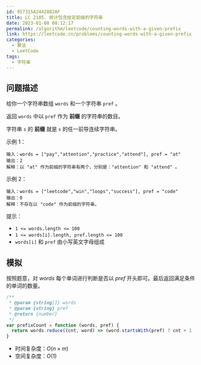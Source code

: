 ```yaml
---
id: 957315A2442882AF
title: LC 2185. 统计包含给定前缀的字符串
date: 2023-01-08 08:12:17
permalink: /algorithm/leetcode/counting-words-with-a-given-prefix
link: https://leetcode.cn/problems/counting-words-with-a-given-prefix
categories:
  - 算法
  - LeetCode
tags:
  - 字符串
---
```


<Level :type='2'/>

## 问题描述

给你一个字符串数组 `words` 和一个字符串 `pref` 。

返回 `words` 中以 `pref` 作为 **前缀** 的字符串的数目。

字符串 `s` 的 **前缀** 就是 `s` 的任一前导连续字符串。

示例 1：

```text
输入：words = ["pay","attention","practice","attend"], pref = "at"
输出：2
解释：以 "at" 作为前缀的字符串有两个，分别是："attention" 和 "attend" 。
```

示例 2：

```text
输入：words = ["leetcode","win","loops","success"], pref = "code"
输出：0
解释：不存在以 "code" 作为前缀的字符串。
```

提示：

- `1 <= words.length <= 100`
- `1 <= words[i].length, pref.length <= 100`
- `words[i]` 和 `pref` 由小写英文字母组成

## 模拟

按照题意，对 $words$ 每个单词进行判断是否以 $pref$ 开头即可。最后返回满足条件的单词的数量。

```javascript
/**
 * @param {string[]} words
 * @param {string} pref
 * @return {number}
 */
var prefixCount = function (words, pref) {
  return words.reduce((cnt, word) => (word.startsWith(pref) ? cnt + 1 : cnt), 0)
}
```

- 时间复杂度：$O(n \times  m)$
- 空间复杂度：$O(1)$
